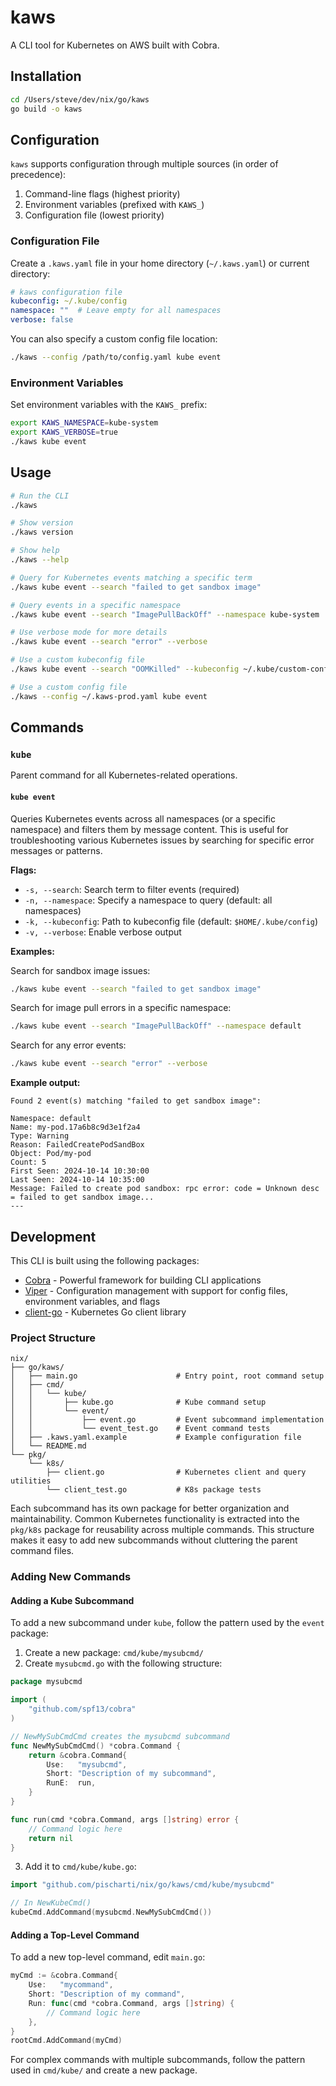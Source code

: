 # kaws

A CLI tool for Kubernetes on AWS built with Cobra.

## Installation

```bash
cd /Users/steve/dev/nix/go/kaws
go build -o kaws
```

## Configuration

`kaws` supports configuration through multiple sources (in order of precedence):
1. Command-line flags (highest priority)
2. Environment variables (prefixed with `KAWS_`)
3. Configuration file (lowest priority)

### Configuration File

Create a `.kaws.yaml` file in your home directory (`~/.kaws.yaml`) or current directory:

```yaml
# kaws configuration file
kubeconfig: ~/.kube/config
namespace: ""  # Leave empty for all namespaces
verbose: false
```

You can also specify a custom config file location:
```bash
./kaws --config /path/to/config.yaml kube event
```

### Environment Variables

Set environment variables with the `KAWS_` prefix:
```bash
export KAWS_NAMESPACE=kube-system
export KAWS_VERBOSE=true
./kaws kube event
```

## Usage

```bash
# Run the CLI
./kaws

# Show version
./kaws version

# Show help
./kaws --help

# Query for Kubernetes events matching a specific term
./kaws kube event --search "failed to get sandbox image"

# Query events in a specific namespace
./kaws kube event --search "ImagePullBackOff" --namespace kube-system

# Use verbose mode for more details
./kaws kube event --search "error" --verbose

# Use a custom kubeconfig file
./kaws kube event --search "OOMKilled" --kubeconfig ~/.kube/custom-config

# Use a custom config file
./kaws --config ~/.kaws-prod.yaml kube event
```

## Commands

### `kube`

Parent command for all Kubernetes-related operations.

#### `kube event`

Queries Kubernetes events across all namespaces (or a specific namespace) and filters them by message content. This is useful for troubleshooting various Kubernetes issues by searching for specific error messages or patterns.

**Flags:**
- `-s, --search`: Search term to filter events (required)
- `-n, --namespace`: Specify a namespace to query (default: all namespaces)
- `-k, --kubeconfig`: Path to kubeconfig file (default: `$HOME/.kube/config`)
- `-v, --verbose`: Enable verbose output

**Examples:**

Search for sandbox image issues:
```bash
./kaws kube event --search "failed to get sandbox image"
```

Search for image pull errors in a specific namespace:
```bash
./kaws kube event --search "ImagePullBackOff" --namespace default
```

Search for any error events:
```bash
./kaws kube event --search "error" --verbose
```

**Example output:**
```
Found 2 event(s) matching "failed to get sandbox image":

Namespace: default
Name: my-pod.17a6b8c9d3e1f2a4
Type: Warning
Reason: FailedCreatePodSandBox
Object: Pod/my-pod
Count: 5
First Seen: 2024-10-14 10:30:00
Last Seen: 2024-10-14 10:35:00
Message: Failed to create pod sandbox: rpc error: code = Unknown desc = failed to get sandbox image...
---
```

## Development

This CLI is built using the following packages:
- [Cobra](https://github.com/spf13/cobra) - Powerful framework for building CLI applications
- [Viper](https://github.com/spf13/viper) - Configuration management with support for config files, environment variables, and flags
- [client-go](https://github.com/kubernetes/client-go) - Kubernetes Go client library

### Project Structure

```
nix/
├── go/kaws/
│   ├── main.go                      # Entry point, root command setup
│   ├── cmd/
│   │   └── kube/
│   │       ├── kube.go              # Kube command setup
│   │       └── event/
│   │           ├── event.go         # Event subcommand implementation
│   │           └── event_test.go    # Event command tests
│   ├── .kaws.yaml.example           # Example configuration file
│   └── README.md
└── pkg/
    └── k8s/
        ├── client.go                # Kubernetes client and query utilities
        └── client_test.go           # K8s package tests
```

Each subcommand has its own package for better organization and maintainability. Common Kubernetes functionality is extracted into the `pkg/k8s` package for reusability across multiple commands. This structure makes it easy to add new subcommands without cluttering the parent command files.

### Adding New Commands

#### Adding a Kube Subcommand

To add a new subcommand under `kube`, follow the pattern used by the `event` package:

1. Create a new package: `cmd/kube/mysubcmd/`
2. Create `mysubcmd.go` with the following structure:

```go
package mysubcmd

import (
    "github.com/spf13/cobra"
)

// NewMySubCmdCmd creates the mysubcmd subcommand
func NewMySubCmdCmd() *cobra.Command {
    return &cobra.Command{
        Use:   "mysubcmd",
        Short: "Description of my subcommand",
        RunE:  run,
    }
}

func run(cmd *cobra.Command, args []string) error {
    // Command logic here
    return nil
}
```

3. Add it to `cmd/kube/kube.go`:

```go
import "github.com/pischarti/nix/go/kaws/cmd/kube/mysubcmd"

// In NewKubeCmd()
kubeCmd.AddCommand(mysubcmd.NewMySubCmdCmd())
```

#### Adding a Top-Level Command

To add a new top-level command, edit `main.go`:

```go
myCmd := &cobra.Command{
    Use:   "mycommand",
    Short: "Description of my command",
    Run: func(cmd *cobra.Command, args []string) {
        // Command logic here
    },
}
rootCmd.AddCommand(myCmd)
```

For complex commands with multiple subcommands, follow the pattern used in `cmd/kube/` and create a new package.

